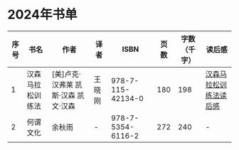 # 2024年书单
| 序号  | 书名             | 作者        | 译者   | ISBN              | 页数 | 字数（千字） | 读后感 |
|-----|----------------|-----------|------|-------------------| --- | -- | --- |
| 1   | 汉森马拉松训练法 | [美]卢克·汉弗莱 凯斯·汉森 凯文·汉森 | 王晓刚  | 978-7-115-42134-0 | 180 | 198 |[汉森马拉松训练法读后感](./2024/汉森马拉松训练法.md)|
| 2   | 何谓文化 | 余秋雨 | -  | 978-7-5354-6116-2 | 272 | 240 | - |
